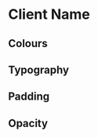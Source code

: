 # Client Name

## Colours
<color-list :colors="tailwindConfig.colors" />

## Typography
<typography-list :fonts="tailwindConfig.fonts" :sizes="tailwindConfig.textSizes" :weights="tailwindConfig.fontWeights" />

## Padding
<padding-list :padding="tailwindConfig.padding" />

## Opacity
<opacity-list :opacities="tailwindConfig.opacity" />

<script>
import _ from 'lodash'

if (typeof(window) !== 'undefined') window.global = window
const tailwindConfig = require('../tailwind')

export default {
    computed: {
        tailwindConfig: function () {
            return tailwindConfig;
        }
    }
}
</script>